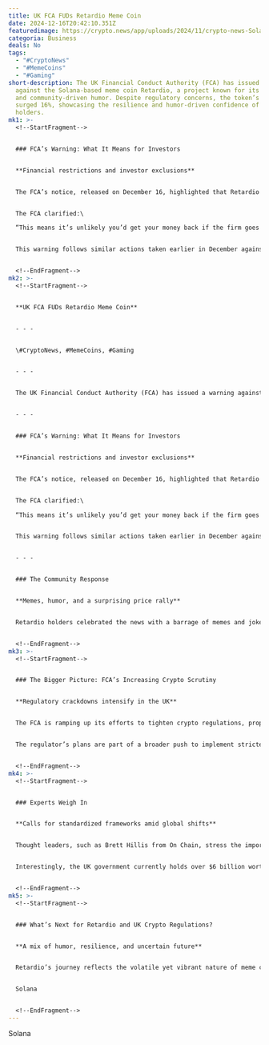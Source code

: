 ```yaml
---
title: UK FCA FUDs Retardio Meme Coin
date: 2024-12-16T20:42:10.351Z
featuredimage: https://crypto.news/app/uploads/2024/11/crypto-news-Solana-and-meme-coins-option06-1380x820.webp
categoria: Business
deals: No
tags:
  - "#CryptoNews"
  - "#MemeCoins"
  - "#Gaming"
short-description: The UK Financial Conduct Authority (FCA) has issued a warning
  against the Solana-based meme coin Retardio, a project known for its virality
  and community-driven humor. Despite regulatory concerns, the token’s price
  surged 16%, showcasing the resilience and humor-driven confidence of its
  holders.
mk1: >-
  <!--StartFragment-->


  ### FCA’s Warning: What It Means for Investors


  **Financial restrictions and investor exclusions**


  The FCA’s notice, released on December 16, highlighted that Retardio may be offering or promoting financial services without proper regulatory permissions. This development disqualifies its investors from accessing the Financial Ombudsman Service or the Financial Services Compensation Scheme.


  The FCA clarified:\

  “This means it’s unlikely you’d get your money back if the firm goes out of business.”


  This warning follows similar actions taken earlier in December against other projects, such as Pump.fun, a meme coin launchpad.


  <!--EndFragment-->
mk2: >-
  <!--StartFragment-->


  **UK FCA FUDs Retardio Meme Coin**


  - - -


  \#CryptoNews, #MemeCoins, #Gaming


  - - -


  The UK Financial Conduct Authority (FCA) has issued a warning against the Solana-based meme coin Retardio, a project known for its virality and community-driven humor. Despite regulatory concerns, the token’s price surged 16%, showcasing the resilience and humor-driven confidence of its holders.


  - - -


  ### FCA’s Warning: What It Means for Investors


  **Financial restrictions and investor exclusions**


  The FCA’s notice, released on December 16, highlighted that Retardio may be offering or promoting financial services without proper regulatory permissions. This development disqualifies its investors from accessing the Financial Ombudsman Service or the Financial Services Compensation Scheme.


  The FCA clarified:\

  “This means it’s unlikely you’d get your money back if the firm goes out of business.”


  This warning follows similar actions taken earlier in December against other projects, such as Pump.fun, a meme coin launchpad.


  - - -


  ### The Community Response


  **Memes, humor, and a surprising price rally**


  Retardio holders celebrated the news with a barrage of memes and jokes on social media, reflecting the community’s lighthearted approach to the situation. The coin saw a 16% spike in price following the FCA’s announcement, reaching a $111 million market cap. While this is far from its peak of $240 million, it demonstrates the project’s resilience.


  <!--EndFragment-->
mk3: >-
  <!--StartFragment-->


  ### The Bigger Picture: FCA’s Increasing Crypto Scrutiny


  **Regulatory crackdowns intensify in the UK**


  The FCA is ramping up its efforts to tighten crypto regulations, proposing new restrictions on unregulated firms offering crypto services. This builds on the 2023 ban on digital asset promotions targeting UK investors.


  The regulator’s plans are part of a broader push to implement stricter crypto regulations by 2025, encompassing stablecoins and staking.


  <!--EndFragment-->
mk4: >-
  <!--StartFragment-->


  ### Experts Weigh In


  **Calls for standardized frameworks amid global shifts**


  Thought leaders, such as Brett Hillis from On Chain, stress the importance of Britain standardizing its digital asset regulations, especially in light of international changes like Donald Trump’s re-election.


  Interestingly, the UK government currently holds over $6 billion worth of Bitcoin, primarily from criminal seizures. This adds another layer of complexity to the ongoing regulatory discussions.


  <!--EndFragment-->
mk5: >-
  <!--StartFragment-->


  ### What’s Next for Retardio and UK Crypto Regulations?


  **A mix of humor, resilience, and uncertain future**


  Retardio’s journey reflects the volatile yet vibrant nature of meme coins within the crypto world. As UK regulators tighten their grip on the industry, it remains to be seen how such projects will adapt or whether they will fade under the pressure of new compliance standards.


  Solana


  <!--EndFragment-->
---
```

<!--StartFragment-->

Solana

<!--EndFragment-->